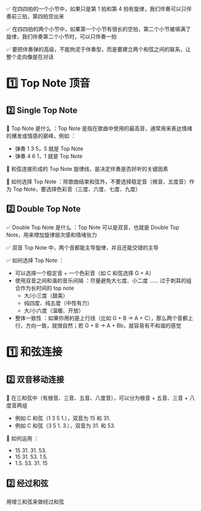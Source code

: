 
✅ 在四四拍的一个小节中，如果只是第 1 拍和第 4 拍有旋律，我们伴奏可以只伴奏前三拍，第四拍空出来

✅ 在四四拍的两个小节中，如果第一个小节有很长的空拍，第二个小节被填满了旋律，我们伴奏第二个小节时，可以只伴奏一拍

✅ 要把伴奏弹的高级，不能拘泥于伴奏型，而是要建立两个和弦之间的联系，让整个走向像是在对话

# 1️⃣ Top Note 顶音
## 2️⃣ Single Top Note
🧩 Top Note 是什么 ：Top Note 是指在歌曲中使用的最高音，通常用来表达情绪的爆发或情感的巅峰，例如 ：
- 弹奏 1 3 5，5 就是 Top Note
- 弹奏 4 6 1，1 就是 Top Note

🧩 和弦连接形成的 Top Note 旋律线，是决定伴奏是否好听的关键因素

🧩 如何选择 Top Note ：除歌曲结束和弦外，不要选择稳定音（根音、五度音）作为 Top Note，要选择色彩音（三度、六度、七度、九度）

## 2️⃣ Double Top Note
✅ Double Top Note 是什么 ：Top Note 可以是双音，也就是 Double Top Note，用来增加旋律层次感和情绪张力

✅ 双音 Top Note 中，两个音都能主导旋律，并且还能交错的主导

✅ 如何选择 Top Note ：
- 可以选择一个稳定音 + 一个色彩音（如 C 和弦选择 G + A）
- 使用双音之间和谐的音乐间隔 ：尽量避免大七度、小二度 …… 过于刺耳的组合作为长时间的 top note
	- 大/小三度（甜美）
	- 纯四度、纯五度（中性有力）
	- 大/小六度（温暖、开放）
- 整体一致性 ：如果你用的是上行线（比如 G + B → A + C），那么两个音都上行，方向一致，就很自然；若 G + B → A + Bb，就容易有不和谐的感觉

# 1️⃣ 和弦连接
## 2️⃣ 双音移动连接
🧩 在三和弦中（有根音、三音、五音、八度音），可以分为根音 + 五音、三音 + 八度音两组
- 例如 C 和弦（1 3 5 1.），双音为 15 和 31.
- 例如 C 和弦（3 5 1. 3.），双音为 31. 和 53.

🧩 如何运用 ：
- 15 31. 31. 53.
- 15 31. 53. 1.5.
- 1.5. 53. 31. 15

## 2️⃣ 经过和弦
用增三和弦来做经过和弦